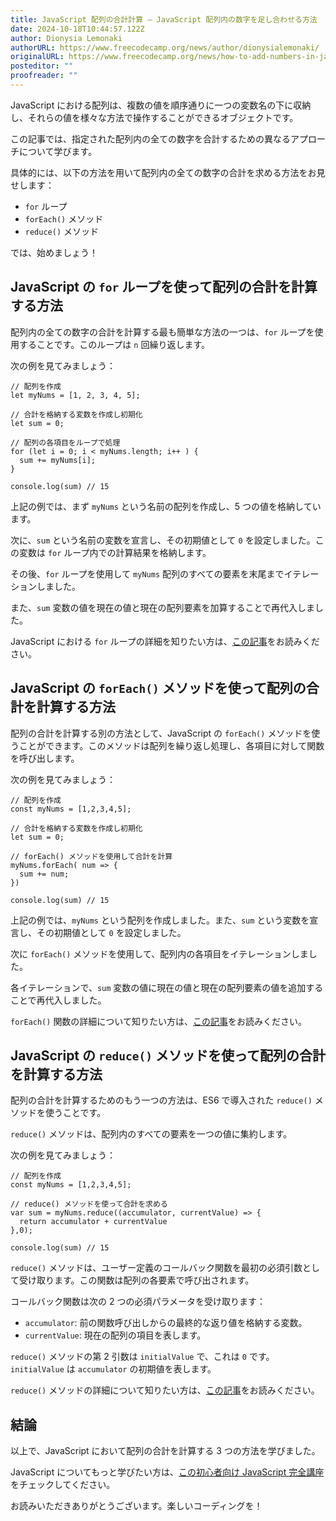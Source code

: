 ```yaml
---
title: JavaScript 配列の合計計算 – JavaScript 配列内の数字を足し合わせる方法
date: 2024-10-18T10:44:57.122Z
author: Dionysia Lemonaki
authorURL: https://www.freecodecamp.org/news/author/dionysialemonaki/
originalURL: https://www.freecodecamp.org/news/how-to-add-numbers-in-javascript-arrays/
posteditor: ""
proofreader: ""
---
```


JavaScript における配列は、複数の値を順序通りに一つの変数名の下に収納し、それらの値を様々な方法で操作することができるオブジェクトです。

<!-- more -->

この記事では、指定された配列内の全ての数字を合計するための異なるアプローチについて学びます。

具体的には、以下の方法を用いて配列内の全ての数字の合計を求める方法をお見せします：

- `for` ループ
- `forEach()` メソッド
- `reduce()` メソッド

では、始めましょう！

## JavaScript の `for` ループを使って配列の合計を計算する方法

配列内の全ての数字の合計を計算する最も簡単な方法の一つは、`for` ループを使用することです。このループは `n` 回繰り返します。

次の例を見てみましょう：

```
// 配列を作成
let myNums = [1, 2, 3, 4, 5];

// 合計を格納する変数を作成し初期化
let sum = 0;

// 配列の各項目をループで処理
for (let i = 0; i < myNums.length; i++ ) {
  sum += myNums[i];
}

console.log(sum) // 15
```

上記の例では、まず `myNums` という名前の配列を作成し、5 つの値を格納しています。

次に、`sum` という名前の変数を宣言し、その初期値として `0` を設定しました。この変数は `for` ループ内での計算結果を格納します。

その後、`for` ループを使用して `myNums` 配列のすべての要素を末尾までイテレーションしました。

また、`sum` 変数の値を現在の値と現在の配列要素を加算することで再代入しました。

JavaScript における `for` ループの詳細を知りたい方は、[この記事][1]をお読みください。

## JavaScript の `forEach()` メソッドを使って配列の合計を計算する方法

配列の合計を計算する別の方法として、JavaScript の `forEach()` メソッドを使うことができます。このメソッドは配列を繰り返し処理し、各項目に対して関数を呼び出します。

次の例を見てみましょう：

```
// 配列を作成
const myNums = [1,2,3,4,5];

// 合計を格納する変数を作成し初期化
let sum = 0;

// forEach() メソッドを使用して合計を計算
myNums.forEach( num => {
  sum += num;
})

console.log(sum) // 15
```

上記の例では、`myNums` という配列を作成しました。また、`sum` という変数を宣言し、その初期値として `0` を設定しました。

次に `forEach()` メソッドを使用して、配列内の各項目をイテレーションしました。

各イテレーションで、`sum` 変数の値に現在の値と現在の配列要素の値を追加することで再代入しました。

`forEach()` 関数の詳細について知りたい方は、[この記事][2]をお読みください。

## JavaScript の `reduce()` メソッドを使って配列の合計を計算する方法

配列の合計を計算するためのもう一つの方法は、ES6 で導入された `reduce()` メソッドを使うことです。

`reduce()` メソッドは、配列内のすべての要素を一つの値に集約します。

次の例を見てみましょう：

```
// 配列を作成
const myNums = [1,2,3,4,5];

// reduce() メソッドを使って合計を求める
var sum = myNums.reduce((accumulator, currentValue) => {
  return accumulator + currentValue
},0);

console.log(sum) // 15
```

`reduce()` メソッドは、ユーザー定義のコールバック関数を最初の必須引数として受け取ります。この関数は配列の各要素で呼び出されます。

コールバック関数は次の 2 つの必須パラメータを受け取ります：

- `accumulator`: 前の関数呼び出しからの最終的な返り値を格納する変数。
- `currentValue`: 現在の配列の項目を表します。

`reduce()` メソッドの第 2 引数は `initialValue` で、これは `0` です。`initialValue` は `accumulator` の初期値を表します。

`reduce()` メソッドの詳細について知りたい方は、[この記事][3]をお読みください。

## 結論

以上で、JavaScript において配列の合計を計算する 3 つの方法を学びました。

JavaScript についてもっと学びたい方は、[この初心者向け JavaScript 完全講座][4]をチェックしてください。

お読みいただきありがとうございます。楽しいコーディングを！

[1]: https://www.freecodecamp.org/news/javascript-for-loops/
[2]: https://www.freecodecamp.org/news/javascript-foreach-how-to-loop-through-an-array-in-js/
[3]: https://www.freecodecamp.org/news/reduce-f47a7da511a9/
[4]: https://www.freecodecamp.org/news/full-javascript-course-for-beginners/

